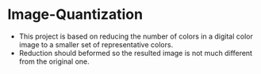 # Image-Quantization
* This project is based on reducing the number of colors in a digital color image to a smaller set of representative colors.
* Reduction should beformed so the resulted image is not much different from the original one.
